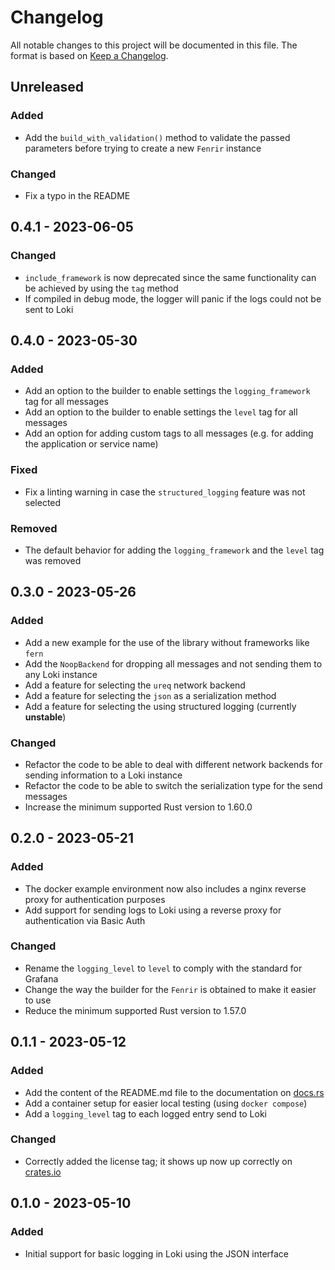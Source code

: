 # Changelog
All notable changes to this project will be documented in this file.
The format is based on [Keep a Changelog](https://keepachangelog.com/en/1.0.0/).

## Unreleased

### Added
- Add the `build_with_validation()` method to validate the passed parameters before trying to create a new `Fenrir` 
  instance

### Changed
- Fix a typo in the README

## 0.4.1 - 2023-06-05

### Changed
- `include_framework` is now deprecated since the same functionality can be achieved by using the `tag` method
- If compiled in debug mode, the logger will panic if the logs could not be sent to Loki

## 0.4.0 - 2023-05-30

### Added
- Add an option to the builder to enable settings the `logging_framework` tag for all messages
- Add an option to the builder to enable settings the `level` tag for all messages
- Add an option for adding custom tags to all messages (e.g. for adding the application or service name)

### Fixed
- Fix a linting warning in case the `structured_logging` feature was not selected

### Removed
- The default behavior for adding the `logging_framework` and the `level` tag was removed

## 0.3.0 - 2023-05-26

### Added
- Add a new example for the use of the library without frameworks like `fern`
- Add the `NoopBackend` for dropping all messages and not sending them to any Loki instance
- Add a feature for selecting the `ureq` network backend
- Add a feature for selecting the `json` as a serialization method
- Add a feature for selecting the using structured logging (currently **unstable**)

### Changed
- Refactor the code to be able to deal with different network backends for sending information to a Loki instance
- Refactor the code to be able to switch the serialization type for the send messages
- Increase the minimum supported Rust version to 1.60.0

## 0.2.0 - 2023-05-21

### Added
- The docker example environment now also includes a nginx reverse proxy for authentication purposes
- Add support for sending logs to Loki using a reverse proxy for authentication via Basic Auth

### Changed
- Rename the `logging_level` to `level` to comply with the standard for Grafana
- Change the way the builder for the `Fenrir` is obtained to make it easier to use
- Reduce the minimum supported Rust version to 1.57.0

## 0.1.1 - 2023-05-12

### Added
- Add the content of the README.md file to the documentation on [docs.rs](https://docs.rs/fenrir-rs)
- Add a container setup for easier local testing (using `docker compose`)
- Add a `logging_level` tag to each logged entry send to Loki

### Changed
- Correctly added the license tag; it shows up now up correctly on [crates.io](https://crates.io/crates/fenrir-rs)

## 0.1.0 - 2023-05-10

### Added
- Initial support for basic logging in Loki using the JSON interface
